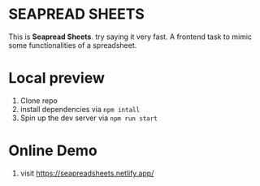 # SEAPREAD SHEETS

This is **Seapread Sheets**. try saying it very fast. A frontend task to mimic some functionalities of a spreadsheet.


# Local preview

 1. Clone repo
 2. install dependencies via `npm intall`
 3. Spin up the dev server via `npm run start`
 
# Online Demo

 1. visit https://seapreadsheets.netlify.app/


